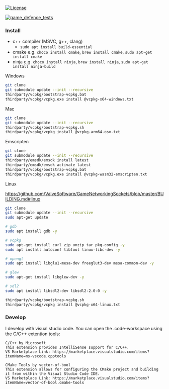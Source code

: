 [![License](https://img.shields.io/badge/License-Apache%202.0-blue.svg)](https://opensource.org/licenses/Apache-2.0)

[![game_defence_tests](https://github.com/Turtwiggy/game_engine/actions/workflows/windows.yml/badge.svg?branch=develop)](https://github.com/Turtwiggy/game_engine/actions/workflows/windows.yml)

### Install

- c++ compiler (MSVC, g++, clang)
  - `sudo apt install build-essential`
- cmake e.g. `choco install cmake`, `brew install cmake`, `sudo apt-get install cmake`
- ninja e.g. `choco install ninja`, `brew install ninja`, `sudo apt-get install ninja-build`

Windows

```bash
git clone
git submodule update --init --recursive
thirdparty/vcpkg/bootstrap-vcpkg.bat
thirdparty/vcpkg/vcpkg.exe install @vcpkg-x64-windows.txt
```

Mac

```bash
git clone
git submodule update --init --recursive
thirdparty/vcpkg/bootstrap-vcpkg.sh
thirdparty/vcpkg/vcpkg install @vcpkg-arm64-osx.txt
```

Emscripten

```bash
git clone
git submodule update --init --recursive
thirdparty/emsdk/emsdk install latest
thirdparty/emsdk/emsdk activate latest
thirdparty/vcpkg/bootstrap-vcpkg.bat
thirdparty/vcpkg/vcpkg.exe install @vcpkg-wasm32-emscripten.txt
```

Linux

https://github.com/ValveSoftware/GameNetworkingSockets/blob/master/BUILDING.md#linux

```bash
git clone
git submodule update --init --recursive
sudo apt-get update

# gdb
sudo apt install gdb -y

# vcpkg
sudo apt-get install curl zip unzip tar pkg-config -y
sudo apt install autoconf libtool linux-libc-dev -y

# opengl
sudo apt install libglu1-mesa-dev freeglut3-dev mesa-common-dev -y

# glew
sudo apt-get install libglew-dev -y

# sdl2
sudo apt install libsdl2-dev libsdl2-2.0-0 -y

thirdparty/vcpkg/bootstrap-vcpkg.sh
thirdparty/vcpkg/vcpkg install @vcpkg-x64-linux.txt
```

### Develop

I develop with visual studio code. You can open the .code-workspace using the C/C++ extention tools:

    C/C++ by Microsoft
    This extension provides IntelliSense support for C/C++.
    VS Marketplace Link: https://marketplace.visualstudio.com/items?itemName=ms-vscode.cpptools

    CMake Tools by vector-of-bool
    This extension allows for configuring the CMake project and building it from within the Visual Studio Code IDE.
    VS Marketplace Link: https://marketplace.visualstudio.com/items?itemName=vector-of-bool.cmake-tools
